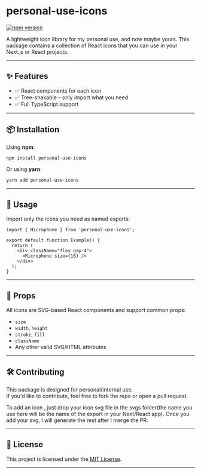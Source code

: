 # personal-use-icons

[![npm version](https://img.shields.io/npm/v/personal-use-icons)](https://www.npmjs.com/package/personal-use-icons)

A lightweight icon library for my personal use, and now maybe yours. This package contains a collection of React icons that you can use in your Next.js or React projects.

---

## ✨ Features

- ✅ React components for each icon  
- ✅ Tree-shakable – only import what you need  
- ✅ Full TypeScript support  

---

## 📦 Installation

Using **npm**:

```bash
npm install personal-use-icons
```

Or using **yarn**:

```bash
yarn add personal-use-icons
```

---

## 🚀 Usage

Import only the icons you need as named exports:

```tsx
import { Microphone } from 'personal-use-icons';

export default function Example() {
  return (
    <div className="flex gap-4">
      <Microphone size={16} />
    </div>
  );
}
```

---

## 📌 Props

All icons are SVG-based React components and support common props:

- `size`
- `width`, `height`
- `stroke`, `fill`
- `className`
- Any other valid SVG/HTML attributes

---

<!-- ## 📁 Icon List

Here’s a list of currently available icons:

- `CustomSwordIcon`
- `QiOrbIcon`
- `SectBadgeIcon`

_(You can expand this list as you add more icons)_ 

--- -->

## 🛠 Contributing

This package is designed for personal/internal use.  
If you'd like to contribute, feel free to fork the repo or open a pull request.

To add an icon , just drop your icon svg file in the svgs folder(the name you use here will be the name of the export in your Next/React app).
Once you add your svg, I will generate the rest after I merge the PR.

---

## 📄 License

This project is licensed under the [MIT License](./LICENSE).

---


